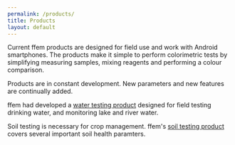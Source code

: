 ```yaml
---
permalink: /products/
title: Products
layout: default
---
```


Current ffem products are designed for field use and work with Android smartphones. The products make it simple to perform colorimetric tests by simplifying measuring samples, mixing reagents and performing a colour comparison.

Products are in constant development. New parameters and new features are continually added.

ffem had developed a [water testing product](water) designed for field testing drinking water, and monitoring lake and river water.

Soil testing is necessary for crop management. ffem's [soil testing product](soil) covers several important soil health paramters.
